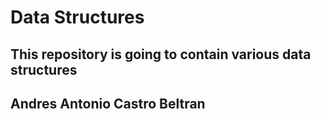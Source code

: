 # Data Structures

## This repository is going to contain various data structures

## Andres Antonio Castro Beltran
